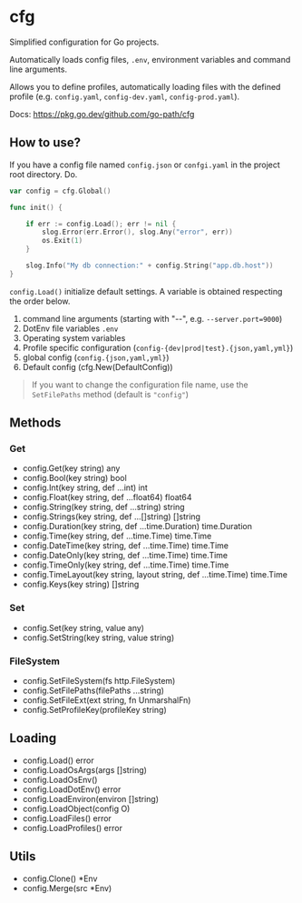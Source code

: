 # cfg

Simplified configuration for Go projects.

Automatically loads config files, `.env`, environment variables and command line arguments.

Allows you to define profiles, automatically loading files with the defined profile (e.g. `config.yaml`, `config-dev.yaml`, `config-prod.yaml`).


Docs: https://pkg.go.dev/github.com/go-path/cfg

## How to use?

If you have a config file named `config.json` or `confgi.yaml` in the project root directory. Do.

```go
var config = cfg.Global()

func init() {

    if err := config.Load(); err != nil {
		slog.Error(err.Error(), slog.Any("error", err))
		os.Exit(1)
	}

    slog.Info("My db connection:" + config.String("app.db.host"))
}
```

`config.Load()` initialize default settings. A variable is obtained respecting the order below.

1. command line arguments (starting with "--", e.g. `--server.port=9000`)
2. DotEnv file variables `.env`
3. Operating system variables
4. Profile specific configuration (`config-{dev|prod|test}.{json,yaml,yml}`)
5. global config (`config.{json,yaml,yml}`)
6. Default config (cfg.New(DefaultConfig))


> If you want to change the configuration file name, use the `SetFilePaths` method (default is `"config"`)


## Methods

### Get
- config.Get(key string) any
- config.Bool(key string) bool
- config.Int(key string, def ...int) int
- config.Float(key string, def ...float64) float64
- config.String(key string, def ...string) string
- config.Strings(key string, def ...[]string) []string
- config.Duration(key string, def ...time.Duration) time.Duration
- config.Time(key string, def ...time.Time) time.Time
- config.DateTime(key string, def ...time.Time) time.Time
- config.DateOnly(key string, def ...time.Time) time.Time
- config.TimeOnly(key string, def ...time.Time) time.Time
- config.TimeLayout(key string, layout string, def ...time.Time) time.Time
- config.Keys(key string) []string

### Set
- config.Set(key string, value any)
- config.SetString(key string, value string)

### FileSystem
- config.SetFileSystem(fs http.FileSystem)
- config.SetFilePaths(filePaths ...string)
- config.SetFileExt(ext string, fn UnmarshalFn)
- config.SetProfileKey(profileKey string)

## Loading
- config.Load() error
- config.LoadOsArgs(args []string)
- config.LoadOsEnv()
- config.LoadDotEnv() error
- config.LoadEnviron(environ []string)
- config.LoadObject(config O)
- config.LoadFiles() error
- config.LoadProfiles() error

## Utils
- config.Clone() *Env
- config.Merge(src *Env)